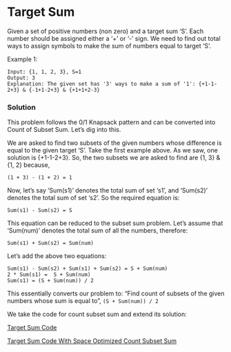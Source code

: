 # Target Sum

Given a set of positive numbers (non zero) and a target sum ‘S’. Each number should be assigned either a ‘+’ or ‘-’ sign. We need to find out total ways to assign symbols to make the sum of numbers equal to target ‘S’.

Example 1:

```code
Input: {1, 1, 2, 3}, S=1
Output: 3
Explanation: The given set has '3' ways to make a sum of '1': {+1-1-2+3} & {-1+1-2+3} & {+1+1+2-3}
```

### Solution

This problem follows the 0/1 Knapsack pattern and can be converted into Count of Subset Sum. Let’s dig into this.

We are asked to find two subsets of the given numbers whose difference is equal to the given target ‘S’. Take the first example above. As we saw, one solution is {+1-1-2+3}. So, the two subsets we are asked to find are {1, 3} & {1, 2} because,

```
(1 + 3) - (1 + 2) = 1
```

Now, let’s say ‘Sum(s1)’ denotes the total sum of set ‘s1’, and ‘Sum(s2)’ denotes the total sum of set ‘s2’. So the required equation is:

```code
Sum(s1) - Sum(s2) = S
```

This equation can be reduced to the subset sum problem. Let’s assume that ‘Sum(num)’ denotes the total sum of all the numbers, therefore:

```code
Sum(s1) + Sum(s2) = Sum(num)
```

Let’s add the above two equations:

```code
Sum(s1) - Sum(s2) + Sum(s1) + Sum(s2) = S + Sum(num)
2 * Sum(s1) =  S + Sum(num)
Sum(s1) = (S + Sum(num)) / 2
```

This essentially converts our problem to: “Find count of subsets of the given numbers whose sum is equal to”, `(S + Sum(num)) / 2`

We take the code for count subset sum and extend its solution:

[Target Sum Code](../Target-Sum/target-sum-dp.js)

[Target Sum Code With Space Optimized Count Subset Sum](../Target-Sum/target-sum-optimized.js)
